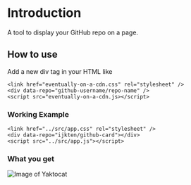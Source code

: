 # Introduction
A tool to display your GitHub repo on a page.

## How to use
Add a new div tag in your HTML like
```
<link href="eventually-on-a-cdn.css" rel="stylesheet" />
<div data-repo="github-username/repo-name" />
<script src="eventually-on-a-cdn.js></script>
```

### Working Example
```
<link href="../src/app.css" rel="stylesheet" />
<div data-repo="ijkten/github-card"></div>
<script src="../src/app.js"></script>
```

### What you get
![Image of Yaktocat](https://octodex.github.com/images/yaktocat.png)
